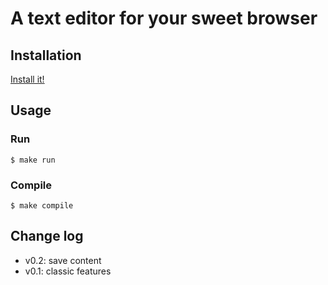 # A text editor for your sweet browser

## Installation

[Install it!](https://github.com/kud/firefox-text-editor/raw/master/dist/text-editor.xpi)

## Usage

### Run

```
$ make run
```

### Compile

```
$ make compile
```

## Change log

- v0.2: save content
- v0.1: classic features
